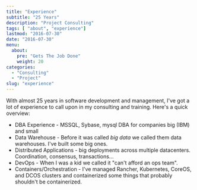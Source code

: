 ```yaml
---
title: "Experience"
subtitle: "25 Years"
description: "Project Consulting"
tags: [ "about", "experience"]
lastmod: "2016-07-30"
date: "2016-07-30"
menu:
  about:
    pre: "Gets The Job Done"
    weight: 20
categories:
  - "Consulting"
  - "Project"
slug: "experience"
---
```


With almost 25 years in software development and management, I've got a lot of experience to call upon in my consulting and training.  Here's a quick overview: <!--more-->

* DBA Experience - MSSQL, Sybase, mysql DBA for companies big (IBM) and small
* Data Warehouse - Before it was called _big data_ we called them data warehouses.  I've built some big ones.
* Distributed Applications - big deployments across multiple datacenters.  Coordination, consensus, transactions...  
* DevOps - When I was a kid we called it "can't afford an ops team".
* Containers/Orchestration - I've managed Rancher, Kubernetes, CoreOS, and DCOS clusters and containerized some things that probably shouldn't be containerized.  
